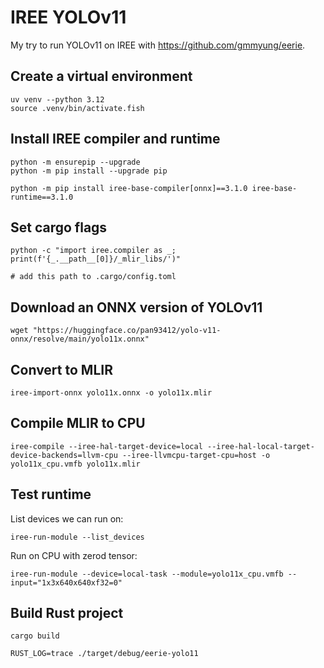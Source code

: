 # IREE YOLOv11

My try to run YOLOv11 on IREE with https://github.com/gmmyung/eerie.

## Create a virtual environment

```
uv venv --python 3.12
source .venv/bin/activate.fish
```

## Install IREE compiler and runtime

```
python -m ensurepip --upgrade
python -m pip install --upgrade pip

python -m pip install iree-base-compiler[onnx]==3.1.0 iree-base-runtime==3.1.0
```

## Set cargo flags

```
python -c "import iree.compiler as _; print(f'{_.__path__[0]}/_mlir_libs/')"

# add this path to .cargo/config.toml
```

## Download an ONNX version of YOLOv11

```
wget "https://huggingface.co/pan93412/yolo-v11-onnx/resolve/main/yolo11x.onnx"
```

## Convert to MLIR

```
iree-import-onnx yolo11x.onnx -o yolo11x.mlir
```

## Compile MLIR to CPU

```
iree-compile --iree-hal-target-device=local --iree-hal-local-target-device-backends=llvm-cpu --iree-llvmcpu-target-cpu=host -o yolo11x_cpu.vmfb yolo11x.mlir
```

## Test runtime

List devices we can run on:

```
iree-run-module --list_devices
```

Run on CPU with zerod tensor:

```
iree-run-module --device=local-task --module=yolo11x_cpu.vmfb --input="1x3x640x640xf32=0"
```

## Build Rust project

```
cargo build

RUST_LOG=trace ./target/debug/eerie-yolo11
```
